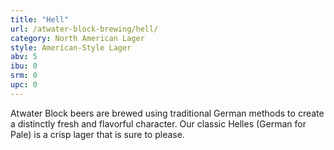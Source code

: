 ```yaml
---
title: "Hell"
url: /atwater-block-brewing/hell/
category: North American Lager
style: American-Style Lager
abv: 5
ibu: 0
srm: 0
upc: 0
---
```

Atwater Block beers are brewed using traditional German methods to create a distinctly fresh and flavorful character. Our classic Helles (German for Pale) is a crisp lager that is sure to please.
